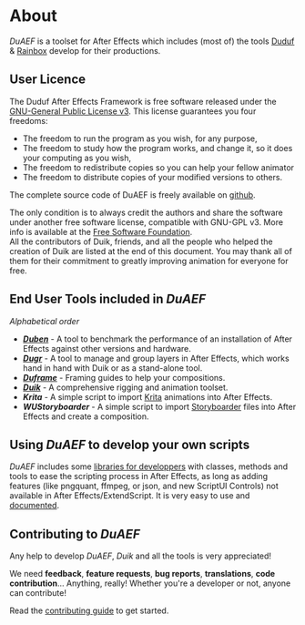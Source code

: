 # About

*DuAEF* is a toolset for After Effects which includes (most of) the tools [Duduf](http://duduf.com) & [Rainbox](https://rainboxprod.coop) develop for their productions.

## User Licence

The Duduf After Effects Framework is free software released under the [GNU-General Public License v3](https://github.com/Rainbox-dev/DuAEF_Duik/blob/master/LICENSE). This license guarantees you four freedoms:

- The freedom to run the program as you wish, for any purpose,  
- The freedom to study how the program works, and change it, so it does your computing as you wish,  
- The freedom to redistribute copies so you can help your fellow animator  
- The freedom to distribute copies of your modified versions to others.

The complete source code of DuAEF is freely available on [github]().

The only condition is to always credit the authors and share the software under another free software license, compatible with GNU-GPL v3.
More info is available at the [Free Software Foundation](http://www.fsf.org).  
All the contributors of Duik, friends, and all the people who helped the creation of Duik are listed at the end of this document. You may thank all of them for their commitment to greatly improving animation for everyone for free.

## End User Tools included in *DuAEF*

*Alphabetical order*

- ***[Duben](https://github.com/Rainbox-dev/DuAEF_Duik/wiki/Duben)*** - A tool to benchmark the performance of an installation of After Effects against other versions and hardware.
- ***[Dugr](https://github.com/Rainbox-dev/DuAEF_Duik/wiki/Dugr)*** - A tool to manage and group layers in After Effects, which works hand in hand with Duik or as a stand-alone tool.
- ***[Duframe](https://github.com/Rainbox-dev/DuAEF_Duik/wiki/Duframe)*** - Framing guides to help your compositions.
- ***[Duik](https://github.com/Rainbox-dev/DuAEF_Duik/wiki/Duik)*** - A comprehensive rigging and animation toolset.
- ***Krita*** - A simple script to import [Krita](https://krita.org) animations into After Effects.
- ***WUStoryboarder*** - A simple script to import [Storyboarder](https://wonderunit.com/storyboarder/) files into After Effects and create a composition.

## Using *DuAEF* to develop your own scripts

*DuAEF* includes some [libraries for developpers](https://github.com/Rainbox-dev/DuAEF_Duik/tree/master/src) with classes, methods and tools to ease the scripting process in After Effects, as long as adding features (like pngquant, ffmpeg, or json, and new ScriptUI Controls) not available in After Effects/ExtendScript. It is very easy to use and [documented](https://rainbox-dev.github.io/DuAEF_Duik/).

## Contributing to *DuAEF*

Any help to develop *DuAEF*, *Duik* and all the tools is very appreciated!

We need **feedback**, **feature requests**, **bug reports**, **translations**, **code contribution**... Anything, really! Whether you're a developer or not, anyone can contribute!

Read the [contributing guide](../Contributing-Guide) to get started.
